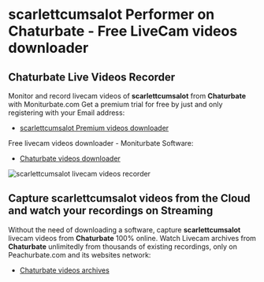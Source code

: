 # scarlettcumsalot Performer on Chaturbate - Free LiveCam videos downloader

## Chaturbate Live Videos Recorder

Monitor and record livecam videos of **scarlettcumsalot** from **Chaturbate** with Moniturbate.com
Get a premium trial for free by just and only registering with your Email address:
* [scarlettcumsalot Premium videos downloader](https://moniturbate.com/request-demo-licence-key.html)

Free livecam videos downloader - Moniturbate Software:
* [Chaturbate videos downloader](https://moniturbate.com/moniturbate-download-software.html)

![scarlettcumsalot livecam videos recorder](https://peachurnet.com/templates/moniturbate-software.png)


## Capture scarlettcumsalot videos from the Cloud and watch your recordings on Streaming

Without the need of downloading a software, capture **scarlettcumsalot** livecam videos from **Chaturbate** 100% online.
Watch Livecam archives from **Chaturbate** unlimitedly from thousands of existing recordings, only on Peachurbate.com and its websites network:
* [Chaturbate videos archives](https://peachurnet.com/)